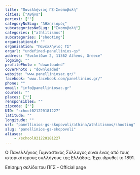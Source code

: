 ```yaml
---
title: "Πανελλήνιος ΓΣ-Σκοποβολή"
cities: ["Αθήνα"]
perioxi: [""]
categoryNoSLug: "Αθλητισμός"
subcategoriesNoSLug: ["Σκοποβολή"]
categories: ["athlitismos"]
subcategories: ["shooting"]
organisationid: ""
organisation: "Πανελλήνιος ΓΣ"
orgurl: "undefined-panellinios-gs"
address: "Ευελπίδων 2, 11362 Athens, Greece"
logoimg: ""
profilePhoto : "downloaded"
coverPhoto : "downloaded"
website: "www.panelliniosac.gr/"
facebook: "www.facebook.com/panellinios.gr/"
phone: ""
email: "info@panelliniosac.gr"
courses: ""
places: [""]
rensponsibles: ""
zipcode: [""]
UID: "school021220181227"
latitude: ""
longitude: ""
url: "panellinios-gs-skopovoli/athina/athlitismos/shooting"
slug: "panellinios-gs-skopovoli"
aliases:
    - /school021220181227
---
```



Ο Πανελλήνιος Γυμναστικός Σύλλογος είναι ένας από τους ιστορικότερους συλλόγους της Ελλάδας. Έχει ιδρυθεί το 1891.

Επίσημη σελίδα του ΠΓΣ - Official page